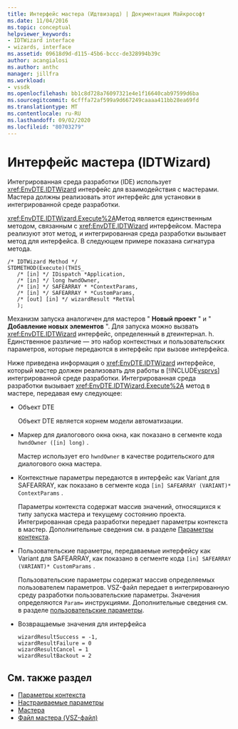 ```yaml
---
title: Интерфейс мастера (Идтвизард) | Документация Майкрософт
ms.date: 11/04/2016
ms.topic: conceptual
helpviewer_keywords:
- IDTWizard interface
- wizards, interface
ms.assetid: 09618d9d-d115-45b6-bccc-de328994b39c
author: acangialosi
ms.author: anthc
manager: jillfra
ms.workload:
- vssdk
ms.openlocfilehash: bb1c8d728a76097321e4e1f16640cab97599d6ba
ms.sourcegitcommit: 6cfffa72af599a9d667249caaaa411bb28ea69fd
ms.translationtype: MT
ms.contentlocale: ru-RU
ms.lasthandoff: 09/02/2020
ms.locfileid: "80703279"
---
```

# <a name="wizard-interface-idtwizard"></a>Интерфейс мастера (IDTWizard)
Интегрированная среда разработки (IDE) использует <xref:EnvDTE.IDTWizard> интерфейс для взаимодействия с мастерами. Мастера должны реализовать этот интерфейс для установки в интегрированной среде разработки.

 <xref:EnvDTE.IDTWizard.Execute%2A>Метод является единственным методом, связанным с <xref:EnvDTE.IDTWizard> интерфейсом. Мастера реализуют этот метод, и интегрированная среда разработки вызывает метод для интерфейса. В следующем примере показана сигнатура метода.

```
/* IDTWizard Method */
STDMETHOD(Execute)(THIS_
   /* [in] */ IDispatch *Application,
   /* [in] */ long hwndOwner,
   /* [in] */ SAFEARRAY * *ContextParams,
   /* [in] */ SAFEARRAY * *CustomParams,
   /* [out] [in] */ wizardResult *RetVal
   );
```

 Механизм запуска аналогичен для мастеров " **Новый проект** " и " **Добавление новых элементов** ". Для запуска можно вызвать <xref:EnvDTE.IDTWizard> интерфейс, определенный в дтеинтернал. h. Единственное различие — это набор контекстных и пользовательских параметров, которые передаются в интерфейс при вызове интерфейса.

 Ниже приведена информация о <xref:EnvDTE.IDTWizard> интерфейсе, который мастер должен реализовать для работы в [!INCLUDE[vsprvs](../../code-quality/includes/vsprvs_md.md)] интегрированной среде разработки. Интегрированная среда разработки вызывает <xref:EnvDTE.IDTWizard.Execute%2A> метод в мастере, передавая ему следующее:

- Объект DTE

     Объект DTE является корнем модели автоматизации.

- Маркер для диалогового окна окна, как показано в сегменте кода `hwndOwner ([in] long)` .

     Мастер использует его `hwndOwner` в качестве родительского для диалогового окна мастера.

- Контекстные параметры передаются в интерфейс как Variant для SAFEARRAY, как показано в сегменте кода `[in] SAFEARRAY (VARIANT)* ContextParams` .

     Параметры контекста содержат массив значений, относящихся к типу запуска мастера и текущему состоянию проекта. Интегрированная среда разработки передает параметры контекста в мастер. Дополнительные сведения см. в разделе [Параметры контекста](../../extensibility/internals/context-parameters.md).

- Пользовательские параметры, передаваемые интерфейсу как Variant для SAFEARRAY, как показано в сегменте кода `[in] SAFEARRAY (VARIANT)* CustomParams` .

     Пользовательские параметры содержат массив определяемых пользователем параметров. VSZ-файл передает в интегрированную среду разработки пользовательские параметры. Значения определяются `Param=` инструкциями. Дополнительные сведения см. в разделе [пользовательские параметры](../../extensibility/internals/custom-parameters.md).

- Возвращаемые значения для интерфейса

    ```
    wizardResultSuccess = -1,
    wizardResultFailure = 0
    wizardResultCancel = 1
    wizardResultBackout = 2
    ```

## <a name="see-also"></a>См. также раздел
- [Параметры контекста](../../extensibility/internals/context-parameters.md)
- [Настраиваемые параметры](../../extensibility/internals/custom-parameters.md)
- [Мастера](../../extensibility/internals/wizards.md)
- [Файл мастера (VSZ-файл)](../../extensibility/internals/wizard-dot-vsz-file.md)
